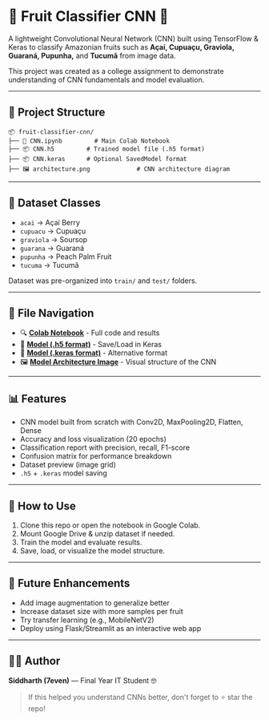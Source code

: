 
# 🍍 Fruit Classifier CNN 🧠

A lightweight Convolutional Neural Network (CNN) built using TensorFlow & Keras to classify Amazonian fruits such as **Açaí, Cupuaçu, Graviola, Guaraná, Pupunha,** and **Tucumã** from image data.

This project was created as a college assignment to demonstrate understanding of CNN fundamentals and model evaluation.

---

## 📁 Project Structure

```
📦 fruit-classifier-cnn/
├── 📓 CNN.ipynb         # Main Colab Notebook
├── 📦 CNN.h5         # Trained model file (.h5 format)
├── 📦 CNN.keras      # Optional SavedModel format
├── 🖼️ architecture.png             # CNN architecture diagram
```

---

## 🧺 Dataset Classes

- `acai` → Açaí Berry
- `cupuacu` → Cupuaçu
- `graviola` → Soursop
- `guarana` → Guaraná
- `pupunha` → Peach Palm Fruit
- `tucuma` → Tucumã

Dataset was pre-organized into `train/` and `test/` folders.

---

## 🔗 File Navigation

- 🔍 **[Colab Notebook](CNN.ipynb)** - Full code and results
- 💾 **[Model (.h5 format)](CNN.h5)** - Save/Load in Keras
- 🧠 **[Model (.keras format)](CNN.keras)** - Alternative format
- 🖼️ **[Model Architecture Image](architecture.png)** - Visual structure of the CNN

---

## 📊 Features

- CNN model built from scratch with Conv2D, MaxPooling2D, Flatten, Dense
- Accuracy and loss visualization (20 epochs)
- Classification report with precision, recall, F1-score
- Confusion matrix for performance breakdown
- Dataset preview (image grid)
- `.h5` + `.keras` model saving

---

## 🧪 How to Use

1. Clone this repo or open the notebook in Google Colab.
2. Mount Google Drive & unzip dataset if needed.
3. Train the model and evaluate results.
4. Save, load, or visualize the model structure.

---

## 🚀 Future Enhancements

- Add image augmentation to generalize better
- Increase dataset size with more samples per fruit
- Try transfer learning (e.g., MobileNetV2)
- Deploy using Flask/Streamlit as an interactive web app

---

## 🙋‍♂️ Author

**Siddharth (7even)** — Final Year IT Student 🤓  

> If this helped you understand CNNs better, don't forget to ⭐ star the repo!
